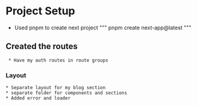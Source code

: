 # Project Setup

   * Used pnpm to create next project
    """
     pnpm create next-app@latest
    """

## Created the routes
     * Have my auth routes in route groups
  
### Layout
    * Separate layout for my blog section
    * separate folder for components and sections
    * Added error and loader
    
